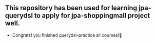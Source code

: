 ## This repository has been used for learning jpa-querydsl to apply for jpa-shoppingmall project well.
- Congrats! you finished querydsl-practice all courses!🥳
